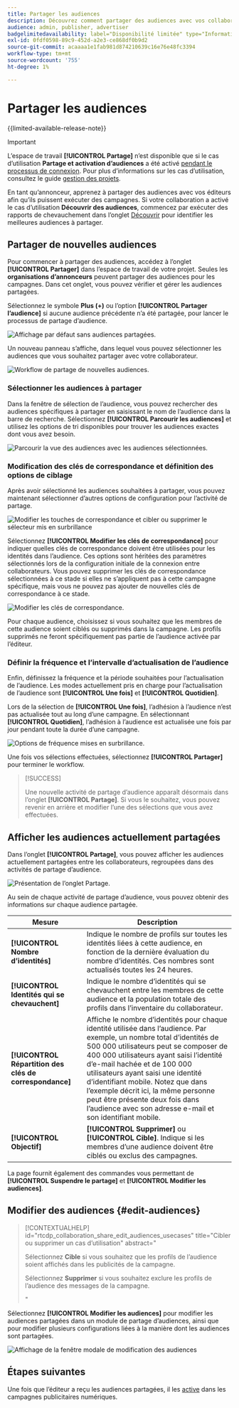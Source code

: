 ```yaml
---
title: Partager les audiences
description: Découvrez comment partager des audiences avec vos collaborateurs pour les campagnes publicitaires.
audience: admin, publisher, advertiser
badgelimitedavailability: label="Disponibilité limitée" type="Informative" url="https://helpx.adobe.com/legal/product-descriptions/real-time-customer-data-platform-collaboration.html newtab=true"
exl-id: 0fdf0598-89c9-452d-a2e3-ce868df0b9d2
source-git-commit: acaaaa1e1fab981d874210639c16e76e48fc3394
workflow-type: tm+mt
source-wordcount: '755'
ht-degree: 1%

---
```


# Partager les audiences

{{limited-available-release-note}}

>[!IMPORTANT]
>
>L’espace de travail **[!UICONTROL Partage]** n’est disponible que si le cas d’utilisation **Partage et activation d’audiences** a été activé [pendant le processus de connexion](../connect/establishing-connections.md#connection-settings). Pour plus d’informations sur les cas d’utilisation, consultez le guide [gestion des projets](./manage-projects.md#project-use-cases).

En tant qu’annonceur, apprenez à partager des audiences avec vos éditeurs afin qu’ils puissent exécuter des campagnes. Si votre collaboration a activé le cas d’utilisation **Découvrir des audiences**, commencez par exécuter des rapports de chevauchement dans l’onglet [Découvrir](/help/guide/collaborate/discover.md) pour identifier les meilleures audiences à partager.

## Partager de nouvelles audiences

Pour commencer à partager des audiences, accédez à l’onglet **[!UICONTROL Partager]** dans l’espace de travail de votre projet. Seules les **organisations d’annonceurs** peuvent partager des audiences pour les campagnes. Dans cet onglet, vous pouvez vérifier et gérer les audiences partagées.

Sélectionnez le symbole **Plus (+)** ou l’option **[!UICONTROL Partager l’audience]** si aucune audience précédente n’a été partagée, pour lancer le processus de partage d’audience.

![Affichage par défaut sans audiences partagées.](/help/assets/collaborate/share/share-new-audiences.png)

Un nouveau panneau s’affiche, dans lequel vous pouvez sélectionner les audiences que vous souhaitez partager avec votre collaborateur.

![Workflow de partage de nouvelles audiences.](/help/assets/collaborate/share/share-audiences-workflow.png)

### Sélectionner les audiences à partager

Dans la fenêtre de sélection de l’audience, vous pouvez rechercher des audiences spécifiques à partager en saisissant le nom de l’audience dans la barre de recherche. Sélectionnez **[!UICONTROL Parcourir les audiences]** et utilisez les options de tri disponibles pour trouver les audiences exactes dont vous avez besoin.

![Parcourir la vue des audiences avec les audiences sélectionnées.](/help/assets/collaborate/share/browse-audiences-view.png)

### Modification des clés de correspondance et définition des options de ciblage

Après avoir sélectionné les audiences souhaitées à partager, vous pouvez maintenant sélectionner d’autres options de configuration pour l’activité de partage.

![Modifier les touches de correspondance et cibler ou supprimer le sélecteur mis en surbrillance](/help/assets/collaborate/share/match-keys-and-targeting.png)

Sélectionnez **[!UICONTROL Modifier les clés de correspondance]** pour indiquer quelles clés de correspondance doivent être utilisées pour les identités dans l’audience. Ces options sont héritées des paramètres sélectionnés lors de la configuration initiale de la connexion entre collaborateurs. Vous pouvez supprimer les clés de correspondance sélectionnées à ce stade si elles ne s’appliquent pas à cette campagne spécifique, mais vous ne pouvez pas ajouter de nouvelles clés de correspondance à ce stade.

![Modifier les clés de correspondance.](/help/assets/collaborate/share/update-match-keys.png)

Pour chaque audience, choisissez si vous souhaitez que les membres de cette audience soient ciblés ou supprimés dans la campagne. Les profils supprimés ne feront spécifiquement pas partie de l’audience activée par l’éditeur.

### Définir la fréquence et l’intervalle d’actualisation de l’audience

Enfin, définissez la fréquence et la période souhaitées pour l’actualisation de l’audience. Les modes actuellement pris en charge pour l’actualisation de l’audience sont **[!UICONTROL Une fois]** et **[!UICONTROL Quotidien]**.

Lors de la sélection de **[!UICONTROL Une fois]**, l’adhésion à l’audience n’est pas actualisée tout au long d’une campagne. En sélectionnant **[!UICONTROL Quotidien]**, l’adhésion à l’audience est actualisée une fois par jour pendant toute la durée d’une campagne.

![Options de fréquence mises en surbrillance.](/help/assets/collaborate/share/audience-refresh-frequency.png)

Une fois vos sélections effectuées, sélectionnez **[!UICONTROL Partager]** pour terminer le workflow.

>[!SUCCESS]
>
>Une nouvelle activité de partage d’audience apparaît désormais dans l’onglet **[!UICONTROL Partage]**. Si vous le souhaitez, vous pouvez revenir en arrière et modifier l’une des sélections que vous avez effectuées.

## Afficher les audiences actuellement partagées

Dans l’onglet **[!UICONTROL Partage]**, vous pouvez afficher les audiences actuellement partagées entre les collaborateurs, regroupées dans des activités de partage d’audience.

![Présentation de l’onglet Partage.](/help/assets/collaborate/share/share-tab-overview.png)

<!--

The banner at the top of the page shows figures across all audience sharing activities. 

![The hero banner in the sharing tab.](/help/assets/collaborate/share/share-hero-banner.png)


|Metric | Description |
|---------|----------|
| **[!UICONTROL Shared audiences]** | Indicates the number of audiences shared between collaborators in this project, across all audience sharing modules. |
| **[!UICONTROL Estimated addressable reach]** | Indicates the approximate number of profiles that you can reach across all the audiences that are currently shared in the project. [TODO: ADD INFORMATION ABOUT HOW THIS IS CALCULATED] |
| **[!UICONTROL Target identities]** | The number of identities across all audiences shared in this project for which you selected to target the profiles. |
| **[!UICONTROL Suppress identities]** | The number of identities across all audiences shared in this project for which you selected to suppress the profiles and thereby not target them in campaigns. |

-->

Au sein de chaque activité de partage d’audience, vous pouvez obtenir des informations sur chaque audience partagée.

| Mesure | Description |
|---------|----------|
| **[!UICONTROL Nombre d’identités]** | Indique le nombre de profils sur toutes les identités liées à cette audience, en fonction de la dernière évaluation du nombre d’identités. Ces nombres sont actualisés toutes les 24 heures. |
| **[!UICONTROL Identités qui se chevauchent]** | Indique le nombre d’identités qui se chevauchent entre les membres de cette audience et la population totale des profils dans l’inventaire du collaborateur. |
| **[!UICONTROL Répartition des clés de correspondance]** | Affiche le nombre d’identités pour chaque identité utilisée dans l’audience. Par exemple, un nombre total d’identités de 500 000 utilisateurs peut se composer de 400 000 utilisateurs ayant saisi l’identité d’e-mail hachée et de 100 000 utilisateurs ayant saisi une identité d’identifiant mobile. Notez que dans l’exemple décrit ici, la même personne peut être présente deux fois dans l’audience avec son adresse e-mail et son identifiant mobile. |
| **[!UICONTROL Objectif]** | **[!UICONTROL Supprimer]** ou **[!UICONTROL Cible]**. Indique si les membres d’une audience doivent être ciblés ou exclus des campagnes. |

La page fournit également des commandes vous permettant de **[!UICONTROL Suspendre le partage]** et **[!UICONTROL Modifier les audiences]**.

## Modifier des audiences {#edit-audiences}

>[!CONTEXTUALHELP]
>id="rtcdp_collaboration_share_edit_audiences_usecases"
>title="Cibler ou supprimer un cas d’utilisation"
>abstract="<p>Sélectionnez **Cible** si vous souhaitez que les profils de l’audience soient affichés dans les publicités de la campagne.</p> <p>Sélectionnez **Supprimer** si vous souhaitez exclure les profils de l’audience des messages de la campagne.</p>"

Sélectionnez **[!UICONTROL Modifier les audiences]** pour modifier les audiences partagées dans un module de partage d’audiences, ainsi que pour modifier plusieurs configurations liées à la manière dont les audiences sont partagées.

![Affichage de la fenêtre modale de modification des audiences](/help/assets/collaborate/share/edit-audiences-modal.png)

<!--

Search for audiences that you want to add to the sharing module. 

For each audience, you can select whether you'd like to target or suppress those profiles in campaigns. 

To remove an audience from the sharing module, select the trash can icon [TODO: add spectrum icon and folder].

Select how often you would like the audience membership to be refreshed and the date range within which you want the membership of the audience to be refreshed. 

TODO: are there any limitations for frequency in the M1 release?

-->

## Étapes suivantes

Une fois que l’éditeur a reçu les audiences partagées, il les [active](/help/guide/collaborate/activate.md) dans les campagnes publicitaires numériques.
